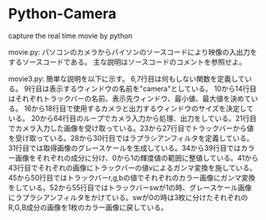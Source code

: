 # Python-Camera
capture the real time movie by python

movie.py:
パソコンのカメラからパイソンのソースコードにより映像の入出力をするソースコードである。
主な説明はソースコードのコメントを参照せよ。


movie3.py:
簡単な説明を以下に示す。
6,7行目は何もしない関数を定義している。
9行目は表示するウィンドウの名前を"camera"としている。
10から14行目はそれぞれトラックバーの名前、表示先ウィンドウ、最小値、最大値を決めている。
16から18行目で使用するカメラと出力するウィンドウのサイズを決定している。
20から64行目のループでカメラ入力から処理、出力をしている。21行目でカメラ入力した画像を受け取っている。23から27行目でトラックバーから値を受け取っている。28から30行目ではラプラシアンフィルタを定義している。31行目では取得画像のグレースケールを生成している。34から39行目ではカラー画像をそれぞれの成分に分け、0から1の輝度値の範囲に整値している。41から43行目でそれぞれの画像にトラックバーの値vによるガンマ変換を施している。45から50行目ではトラックバーr,g,bの値でそれぞれのカラー画像にガンマ変換をしている。52から55行目ではトラックバーswが1の時、グレースケール画像にラプラシアンフィルタをかけている。swが0の時は3枚に分けたそれぞれのR,G,B成分の画像を1枚のカラー画像に戻している。
